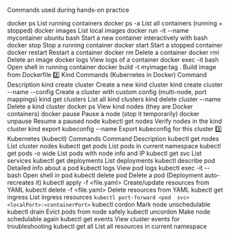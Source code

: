 Commands used during hands-on practice

docker ps	List running containers
docker ps -a	List all containers (running + stopped)
docker images	List local images
docker run -it --name mycontainer ubuntu bash	Start a new container interactively with bash
docker stop <container>	Stop a running container
docker start <container>	Start a stopped container
docker restart <container>	Restart a container
docker rm <container>	Delete a container
docker rmi <image>	Delete an image
docker logs <container>	View logs of a container
docker exec -it <container> bash	Open shell in running container
docker build -t myimage:tag .	Build image from Dockerfile
2️⃣ Kind Commands (Kubernetes in Docker)
Command	Description
kind create cluster	Create a new kind cluster
kind create cluster --name <name> --config <file>	Create a cluster with custom config (multi-node, port mappings)
kind get clusters	List all kind clusters
kind delete cluster --name <name>	Delete a kind cluster
docker ps	View kind nodes (they are Docker containers)
docker pause <node>	Pause a node (stop it temporarily)
docker unpause <node>	Resume a paused node
kubectl get nodes	Verify nodes in the kind cluster
kind export kubeconfig --name <name>	Export kubeconfig for this cluster
3️⃣ Kubernetes (kubectl) Commands
Command	Description
kubectl get nodes	List cluster nodes
kubectl get pods	List pods in current namespace
kubectl get pods -o wide	List pods with node info and IP
kubectl get svc	List services
kubectl get deployments	List deployments
kubectl describe pod <pod>	Detailed info about a pod
kubectl logs <pod>	View pod logs
kubectl exec -it <pod> -- bash	Open shell in pod
kubectl delete pod <pod>	Delete a pod (Deployment auto-recreates it)
kubectl apply -f <file.yaml>	Create/update resources from YAML
kubectl delete -f <file.yaml>	Delete resources from YAML
kubectl get ingress	List ingress resources
`kubectl port-forward <pod	svc> <localPort>:<containerPort>`
kubectl cordon <node>	Mark node unschedulable
kubectl drain <node>	Evict pods from node safely
kubectl uncordon <node>	Make node schedulable again
kubectl get events	View cluster events for troubleshooting
kubectl get all	List all resources in current namespace
